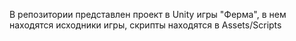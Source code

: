 В репозитории представлен проект в Unity игры "Ферма", в нем находятся исходники игры, скрипты находятся в Assets/Scripts

